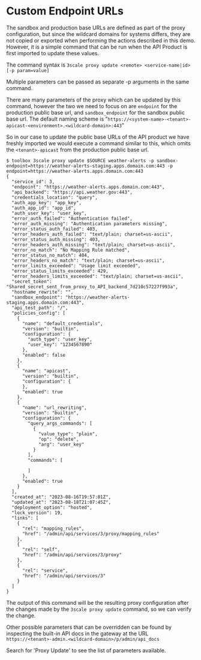 # Custom Endpoint URLs

The sandbox and production base URLs are defined as part of the proxy configuration, but since the wildcard domains for systems differs, they are not copied or exported when performing the actions described in this demo.  However, it is a simple command that can be run when the API Product is first imported to update these values.

The command syntax is `3scale proxy update <remote> <service-name|id> [-p param=value]`

Multiple parameters can be passed as separate -p arguments in the same command.

There are many parameters of the proxy which can be updated by this command, however the two we need to focus on are `endpoint` for the production public base url, and `sandbox_endpoint` for the sandbox public base url. The default naming scheme is "`https://<system-name>-<tenant>-apicast-<environment>.<wildcard-domain>:443`"

So in our case to update the public base URLs of the API product we have freshly imported we would execute a command similar to this, which omits the `<tenant>-apicast` from the production public base url.

~~~
$ toolbox 3scale proxy update $SOURCE weather-alerts -p sandbox-endpoint=https://weather-alerts-staging.apps.domain.com:443 -p endpoint=https://weather-alerts.apps.domain.com:443
{
  "service_id": 3,
  "endpoint": "https://weather-alerts.apps.domain.com:443",
  "api_backend": "https://api.weather.gov:443",
  "credentials_location": "query",
  "auth_app_key": "app_key",
  "auth_app_id": "app_id",
  "auth_user_key": "user_key",
  "error_auth_failed": "Authentication failed",
  "error_auth_missing": "Authentication parameters missing",
  "error_status_auth_failed": 403,
  "error_headers_auth_failed": "text/plain; charset=us-ascii",
  "error_status_auth_missing": 403,
  "error_headers_auth_missing": "text/plain; charset=us-ascii",
  "error_no_match": "No Mapping Rule matched",
  "error_status_no_match": 404,
  "error_headers_no_match": "text/plain; charset=us-ascii",
  "error_limits_exceeded": "Usage limit exceeded",
  "error_status_limits_exceeded": 429,
  "error_headers_limits_exceeded": "text/plain; charset=us-ascii",
  "secret_token": "Shared_secret_sent_from_proxy_to_API_backend_7d210c57227f993a",
  "hostname_rewrite": "",
  "sandbox_endpoint": "https://weather-alerts-staging.apps.domain.com:443",
  "api_test_path": "/",
  "policies_config": [
    {
      "name": "default_credentials",
      "version": "builtin",
      "configuration": {
        "auth_type": "user_key",
        "user_key": "1234567890"
      },
      "enabled": false
    },
    {
      "name": "apicast",
      "version": "builtin",
      "configuration": {
      },
      "enabled": true
    },
    {
      "name": "url_rewriting",
      "version": "builtin",
      "configuration": {
        "query_args_commands": [
          {
            "value_type": "plain",
            "op": "delete",
            "arg": "user_key"
          }
        ],
        "commands": [

        ]
      },
      "enabled": true
    }
  ],
  "created_at": "2023-08-16T19:57:01Z",
  "updated_at": "2023-08-18T21:07:45Z",
  "deployment_option": "hosted",
  "lock_version": 19,
  "links": [
    {
      "rel": "mapping_rules",
      "href": "/admin/api/services/3/proxy/mapping_rules"
    },
    {
      "rel": "self",
      "href": "/admin/api/services/3/proxy"
    },
    {
      "rel": "service",
      "href": "/admin/api/services/3"
    }
  ]
}
~~~

The output of this command will be the resulting proxy configuration after the changes made by the `3scale proxy update` command, so we can verify the change.

Other possible parameters that can be overridden can be found by inspecting the built-in API docs in the gateway at the URL
`https://<tenant>-admin.<wildcard-domain>/p/admin/api_docs`

Search for 'Proxy Update' to see the list of parameters available.